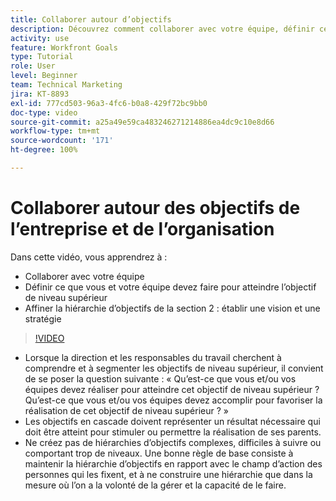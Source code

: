 ```yaml
---
title: Collaborer autour d’objectifs
description: Découvrez comment collaborer avec votre équipe, définir ce que vous et votre équipe devez faire pour atteindre l’objectif de niveau supérieur et affiner votre hiérarchie d’objectifs.
activity: use
feature: Workfront Goals
type: Tutorial
role: User
level: Beginner
team: Technical Marketing
jira: KT-8893
exl-id: 777cd503-96a3-4fc6-b0a8-429f72bc9bb0
doc-type: video
source-git-commit: a25a49e59ca483246271214886ea4dc9c10e8d66
workflow-type: tm+mt
source-wordcount: '171'
ht-degree: 100%

---
```


# Collaborer autour des objectifs de l’entreprise et de l’organisation

Dans cette vidéo, vous apprendrez à :

* Collaborer avec votre équipe
* Définir ce que vous et votre équipe devez faire pour atteindre l’objectif de niveau supérieur
* Affiner la hiérarchie d’objectifs de la section 2 : établir une vision et une stratégie

>[!VIDEO](https://video.tv.adobe.com/v/335187/?quality=12&learn=on)

<!--
Pro-tips graphic
-->

* Lorsque la direction et les responsables du travail cherchent à comprendre et à segmenter les objectifs de niveau supérieur, il convient de se poser la question suivante : « Qu’est-ce que vous et/ou vos équipes devez réaliser pour atteindre cet objectif de niveau supérieur ? Qu’est-ce que vous et/ou vos équipes devez accomplir pour favoriser la réalisation de cet objectif de niveau supérieur ? »
* Les objectifs en cascade doivent représenter un résultat nécessaire qui doit être atteint pour stimuler ou permettre la réalisation de ses parents.
* Ne créez pas de hiérarchies d’objectifs complexes, difficiles à suivre ou comportant trop de niveaux. Une bonne règle de base consiste à maintenir la hiérarchie d’objectifs en rapport avec le champ d’action des personnes qui les fixent, et à ne construire une hiérarchie que dans la mesure où l’on a la volonté de la gérer et la capacité de le faire.
